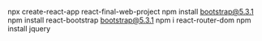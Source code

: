 npx create-react-app react-final-web-project
npm install bootstrap@5.3.1
npm install react-bootstrap bootstrap@5.3.1
npm i react-router-dom
npm install jquery
